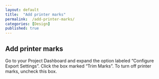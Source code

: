 ```yaml
---
layout: default
title:  "Add printer marks"
permalink:  /add-printer-marks/
categories: [Design]
published: true
---
```


<section data-type="chapter" class="hsecchapter" data-hederis-type="hsecchapter" id="add-printer-marks" data-pi-attrs="id: add-printer-marks" role="doc-chapter"><h1 data-hederis-type="hblkchaptitle" class="hblkchaptitle" id="pX3eCDHN3">Add printer marks</h1>
    <p class="hblkp" data-hederis-type="hblkp" id="py8G5ISLc">Go to your Project Dashboard and expand the option labeled &#8220;Configure Export Settings&#8221;. Click the box marked &#8220;Trim Marks&#8221;. To turn off printer marks, uncheck this box.</p>
    </section>
    
